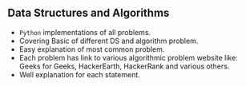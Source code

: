 ## Data Structures and Algorithms

- `Python` implementations of all problems.
- Covering Basic of different DS and algorithm problem.
- Easy explanation of most common problem.
- Each problem has link to various algorithmic problem website like: Geeks for Geeks, HackerEarth, HackerRank and 
various others.
- Well explanation for each statement.